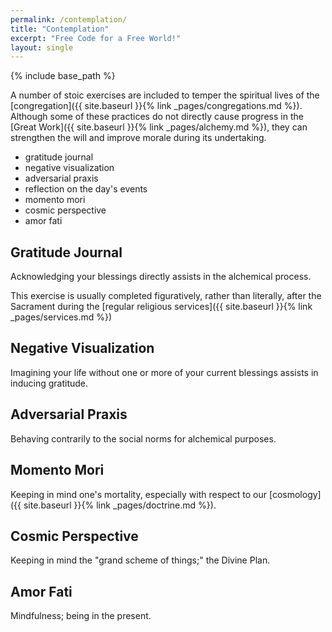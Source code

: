 ```yaml
---
permalink: /contemplation/
title: "Contemplation"
excerpt: "Free Code for a Free World!"
layout: single
---
```


{% include base_path %}

A number of stoic exercises are included to temper the spiritual lives
of the [congregation]({{ site.baseurl }}{% link _pages/congregations.md %}).
Although some of these practices do not directly cause progress
in the [Great Work]({{ site.baseurl }}{% link _pages/alchemy.md %}),
they can strengthen the will and improve morale during its undertaking.

- gratitude journal
- negative visualization
- adversarial praxis
- reflection on the day's events
- momento mori
- cosmic perspective
- amor fati

## Gratitude Journal
Acknowledging your blessings directly assists in the alchemical process.

This exercise is usually completed figuratively, rather than literally,
after the Sacrament during the
[regular religious services]({{ site.baseurl }}{% link _pages/services.md %})

## Negative Visualization
Imagining your life without one or more of your current blessings assists in inducing gratitude.

## Adversarial Praxis
Behaving contrarily to the social norms for alchemical purposes.

## Momento Mori
Keeping in mind one's mortality,
especially with respect to our [cosmology]({{ site.baseurl }}{% link _pages/doctrine.md %}).

## Cosmic Perspective
Keeping in mind the "grand scheme of things;" the Divine Plan.

## Amor Fati
Mindfulness; being in the present.

